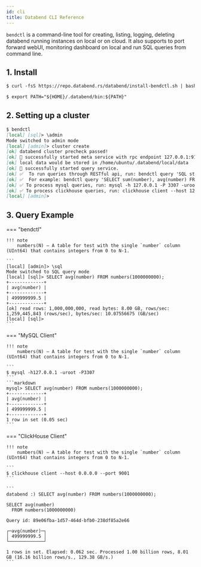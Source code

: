 ```yaml
---
id: cli
title: Databend CLI Reference
---
```


`bendctl` is a command-line tool for creating, listing, logging,
deleting databend running instances on local or
on cloud.
It also supports to port forward webUI, monitoring dashboard on local
and run SQL queries from command line.


## 1. Install

```markdown
$ curl -fsS https://repo.databend.rs/databend/install-bendctl.sh | bash
```

```markdown
$ export PATH="${HOME}/.databend/bin:${PATH}"
```

## 2. Setting up a cluster

```markdown
$ bendctl
[local] [sql]> \admin
Mode switched to admin mode
[local] [admin]> cluster create
[ok] databend cluster precheck passed!
[ok] 👏 successfully started meta service with rpc endpoint 127.0.0.1:9191
[ok] local data would be stored in /home/ubuntu/.databend/local/data
[ok] 👏 successfully started query service.
[ok] ✅  To run queries through RESTful api, run: bendctl query 'SQL statement'
[ok] ✅  For example: bendctl query 'SELECT sum(number), avg(number) FROM numbers(100);'
[ok] ✅ To process mysql queries, run: mysql -h 127.0.0.1 -P 3307 -uroot
[ok] ✅ To process clickhouse queries, run: clickhouse client --host 127.0.0.1 --port 9000 --user root
[local] [admin]>
```

## 3. Query Example

=== "bendctl"

    !!! note
        numbers(N) – A table for test with the single `number` column (UInt64) that contains integers from 0 to N-1.

    ```
    [local] [admin]> \sql
    Mode switched to SQL query mode
    [local] [sql]> SELECT avg(number) FROM numbers(1000000000);
    +-------------+
    | avg(number) |
    +-------------+
    | 499999999.5 |
    +-------------+
    [ok] read rows: 1,000,000,000, read bytes: 8.00 GB, rows/sec: 1,259,445,843 (rows/sec), bytes/sec: 10.07556675 (GB/sec)
    [local] [sql]>
    ```

=== "MySQL Client"

    !!! note
        numbers(N) – A table for test with the single `number` column (UInt64) that contains integers from 0 to N-1.

    ```
    $ mysql -h127.0.0.1 -uroot -P3307
    ```
    ```markdown
    mysql> SELECT avg(number) FROM numbers(1000000000);
    +-------------+
    | avg(number) |
    +-------------+
    | 499999999.5 |
    +-------------+
    1 row in set (0.05 sec)
    ```

=== "ClickHouse Client"

    !!! note
        numbers(N) – A table for test with the single `number` column (UInt64) that contains integers from 0 to N-1.

    ```
    $ clickhouse client --host 0.0.0.0 --port 9001
    ```

    ```
    databend :) SELECT avg(number) FROM numbers(1000000000);

    SELECT avg(number)
      FROM numbers(1000000000)

    Query id: 89e06fba-1d57-464d-bfb0-238df85a2e66

    ┌─avg(number)─┐
    │ 499999999.5 │
    └─────────────┘

    1 rows in set. Elapsed: 0.062 sec. Processed 1.00 billion rows, 8.01 GB (16.16 billion rows/s., 129.38 GB/s.)
    ```
